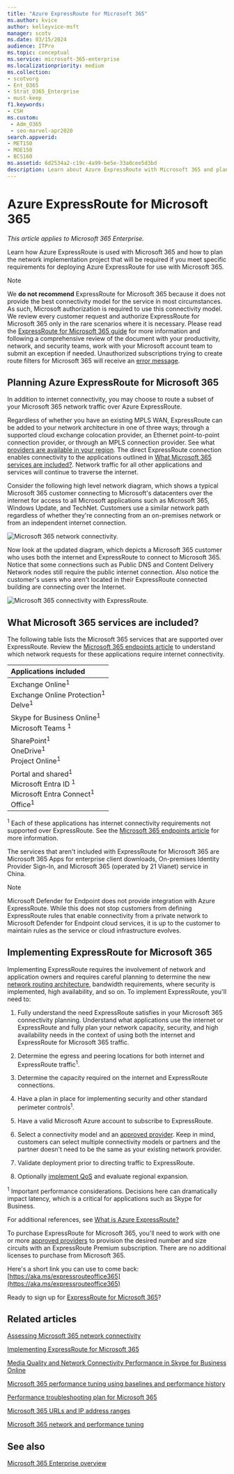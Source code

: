 ```yaml
---
title: "Azure ExpressRoute for Microsoft 365"
ms.author: kvice
author: kelleyvice-msft
manager: scotv
ms.date: 03/15/2024
audience: ITPro
ms.topic: conceptual
ms.service: microsoft-365-enterprise
ms.localizationpriority: medium
ms.collection:
- scotvorg
- Ent_O365
- Strat_O365_Enterprise
- must-keep
f1.keywords:
- CSH
ms.custom: 
 - Adm_O365
 - seo-marvel-apr2020
search.appverid:
- MET150
- MOE150
- BCS160
ms.assetid: 6d2534a2-c19c-4a99-be5e-33a0cee5d3bd
description: Learn about Azure ExpressRoute with Microsoft 365 and plan the network implementation project if you're deploying with it.
---
```


# Azure ExpressRoute for Microsoft 365

*This article applies to Microsoft 365 Enterprise.*

Learn how Azure ExpressRoute is used with Microsoft 365 and how to plan the network implementation project that will be required if you meet specific requirements for deploying Azure ExpressRoute for use with Microsoft 365.

> [!NOTE]
> We **do not recommend** ExpressRoute for Microsoft 365 because it does not provide the best connectivity model for the service in most circumstances. As such, Microsoft authorization is required to use this connectivity model. We review every customer request and authorize ExpressRoute for Microsoft 365 only in the rare scenarios where it is necessary. Please read the [ExpressRoute for Microsoft 365 guide](https://aka.ms/erguide) for more information and following a comprehensive review of the document with your productivity, network, and security teams, work with your Microsoft account team to submit an exception if needed. Unauthorized subscriptions trying to create route filters for Microsoft 365 will receive an [error message](https://support.microsoft.com/kb/3181709).

## Planning Azure ExpressRoute for Microsoft 365

In addition to internet connectivity, you may choose to route a subset of your Microsoft 365 network traffic over Azure ExpressRoute.

Regardless of whether you have an existing MPLS WAN, ExpressRoute can be added to your network architecture in one of three ways; through a supported cloud exchange colocation provider, an Ethernet point-to-point connection provider, or through an MPLS connection provider. See what [providers are available in your region](/azure/expressroute/expressroute-locations). The direct ExpressRoute connection enables connectivity to the applications outlined in [What Microsoft 365 services are included?](#BKMK_WhatDoIGet). Network traffic for all other applications and services will continue to traverse the internet.

Consider the following high level network diagram, which shows a typical Microsoft 365 customer connecting to Microsoft's datacenters over the internet for access to all Microsoft applications such as Microsoft 365, Windows Update, and TechNet. Customers use a similar network path regardless of whether they're connecting from an on-premises network or from an independent internet connection.

![Microsoft 365 network connectivity.](../media/9d8bc622-4a38-4a3b-a0f3-68657712d460.png)

Now look at the updated diagram, which depicts a Microsoft 365 customer who uses both the internet and ExpressRoute to connect to Microsoft 365. Notice that some connections such as Public DNS and Content Delivery Network nodes still require the public internet connection. Also notice the customer's users who aren't located in their ExpressRoute connected building are connecting over the Internet.

![Microsoft 365 connectivity with ExpressRoute.](../media/251788c4-0937-4584-9b2c-df08e11611fc.png)

## What Microsoft 365 services are included?
<a name="BKMK_WhatDoIGet"> </a>

The following table lists the Microsoft 365 services that are supported over ExpressRoute. Review the [Microsoft 365 endpoints article](./urls-and-ip-address-ranges.md) to understand which network requests for these applications require internet connectivity.

| Applications included |
|:-----|
|Exchange Online<sup>1</sup> <br/> Exchange Online Protection<sup>1</sup> <br/> Delve<sup>1</sup> <br/> |
|Skype for Business Online<sup>1</sup> <br/> Microsoft Teams <sup>1</sup> <br/> |
|SharePoint<sup>1</sup> <br/> OneDrive<sup>1</sup> <br/> Project Online<sup>1</sup> <br/> |
|Portal and shared<sup>1</sup> <br/> Microsoft Entra ID <sup>1</sup> <br/> Microsoft Entra Connect<sup>1</sup> <br/> Office<sup>1</sup> <br/> |

<sup>1</sup> Each of these applications has internet connectivity requirements not supported over ExpressRoute. See the [Microsoft 365 endpoints article](./urls-and-ip-address-ranges.md) for more information.

The services that aren't included with ExpressRoute for Microsoft 365 are Microsoft 365 Apps for enterprise client downloads, On-premises Identity Provider Sign-In, and Microsoft 365 (operated by 21 Vianet) service in China.

> [!NOTE]
> Microsoft Defender for Endpoint does not provide integration with Azure ExpressRoute. While this does not stop customers from defining ExpressRoute rules that enable connectivity from a private network to Microsoft Defender for Endpoint cloud services, it is up to the customer to maintain rules as the service or cloud infrastructure evolves.

## Implementing ExpressRoute for Microsoft 365

Implementing ExpressRoute requires the involvement of network and application owners and requires careful planning to determine the new [network routing architecture](/azure/architecture/guide/networking/networking-start-here), bandwidth requirements, where security is implemented, high availability, and so on. To implement ExpressRoute, you'll need to:

1. Fully understand the need ExpressRoute satisfies in your Microsoft 365 connectivity planning. Understand what applications use the internet or ExpressRoute and fully plan your network capacity, security, and high availability needs in the context of using both the internet and ExpressRoute for Microsoft 365 traffic.

2. Determine the egress and peering locations for both internet and ExpressRoute traffic<sup>1</sup>.

3. Determine the capacity required on the internet and ExpressRoute connections.

4. Have a plan in place for implementing security and other standard perimeter controls<sup>1</sup>.

5. Have a valid Microsoft Azure account to subscribe to ExpressRoute.

6. Select a connectivity model and an [approved provider](/azure/expressroute/expressroute-locations). Keep in mind, customers can select multiple connectivity models or partners and the partner doesn't need to be the same as your existing network provider.

7. Validate deployment prior to directing traffic to ExpressRoute.

8. Optionally [implement QoS](https://support.office.com/article/ExpressRoute-and-QoS-in-Skype-for-Business-Online-20c654da-30ee-4e4f-a764-8b7d8844431d) and evaluate regional expansion.

<sup>1</sup> Important performance considerations. Decisions here can dramatically impact latency, which is a critical for applications such as Skype for Business.

For additional references, see [What is Azure ExpressRoute?](/azure/expressroute/expressroute-introduction)

To purchase ExpressRoute for Microsoft 365, you'll need to work with one or more [approved providers](/azure/expressroute/expressroute-locations) to provision the desired number and size circuits with an ExpressRoute Premium subscription. There are no additional licenses to purchase from Microsoft 365.

Here's a short link you can use to come back: [https://aka.ms/expressrouteoffice365](https://aka.ms/expressrouteoffice365)

Ready to sign up for [ExpressRoute for Microsoft 365](https://aka.ms/ert)?

## Related articles

[Assessing Microsoft 365 network connectivity](assessing-network-connectivity.md)

[Implementing ExpressRoute for Microsoft 365](implementing-expressroute.md)

[Media Quality and Network Connectivity Performance in Skype for Business Online](https://support.office.com/article/5fe3e01b-34cf-44e0-b897-b0b2a83f0917)

[Microsoft 365 performance tuning using baselines and performance history](performance-tuning-using-baselines-and-history.md)

[Performance troubleshooting plan for Microsoft 365](performance-troubleshooting-plan.md)

[Microsoft 365 URLs and IP address ranges](urls-and-ip-address-ranges.md)

[Microsoft 365 network and performance tuning](network-planning-and-performance.md)

## See also

[Microsoft 365 Enterprise overview](microsoft-365-overview.md)
